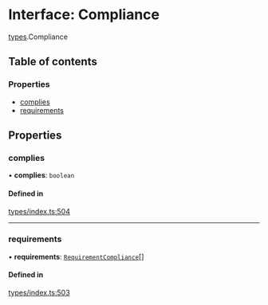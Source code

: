 # Interface: Compliance

[types](../wiki/types).Compliance

## Table of contents

### Properties

- [complies](../wiki/types.Compliance#complies)
- [requirements](../wiki/types.Compliance#requirements)

## Properties

### complies

• **complies**: `boolean`

#### Defined in

[types/index.ts:504](https://github.com/PolymeshAssociation/polymesh-sdk/blob/3d14e829/src/types/index.ts#L504)

___

### requirements

• **requirements**: [`RequirementCompliance`](../wiki/types.RequirementCompliance)[]

#### Defined in

[types/index.ts:503](https://github.com/PolymeshAssociation/polymesh-sdk/blob/3d14e829/src/types/index.ts#L503)
